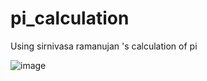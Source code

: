 # pi_calculation
Using sirnivasa ramanujan 's calculation of pi

![image](https://user-images.githubusercontent.com/92320232/157425493-6ec6ed40-c9bd-451f-8d80-c8edb9e25f5e.png)

